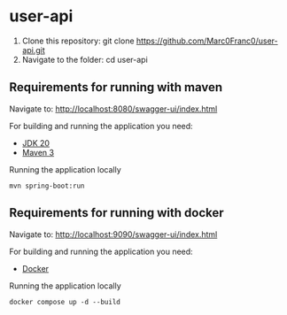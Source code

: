 # user-api

1. Clone this repository: git clone https://github.com/Marc0Franc0/user-api.git
2. Navigate to the folder: cd user-api

## Requirements for running with maven

Navigate to: [http://localhost:8080/swagger-ui/index.html](http://localhost:8080/swagger-ui/index.html)

For building and running the application you need:

- [JDK 20](https://www.oracle.com/java/technologies/downloads/#java20)
- [Maven 3](https://maven.apache.org)

Running the application locally

```shell
mvn spring-boot:run
```

## Requirements for running with docker

Navigate to: [http://localhost:9090/swagger-ui/index.html](http://localhost:9090/swagger-ui/index.html)

For building and running the application you need:

- [Docker](https://www.docker.com/products/docker-desktop/)

Running the application locally

```shell
docker compose up -d --build
```

